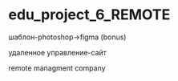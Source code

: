 # edu_project_6_REMOTE

шаблон-photoshop->figma (bonus)

удаленное управление-сайт
 
remote managment company
